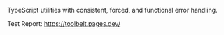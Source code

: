 TypeScript utilities with consistent, forced, and functional error handling.

Test Report: https://toolbelt.pages.dev/
